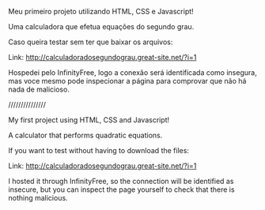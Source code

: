 Meu primeiro projeto utilizando HTML, CSS e Javascript!

Uma calculadora que efetua equações do segundo grau.

Caso queira testar sem ter que baixar os arquivos:

Link: http://calculadoradosegundograu.great-site.net/?i=1

Hospedei pelo InfinityFree, logo a conexão será identificada como insegura, mas voce mesmo pode inspecionar a página para comprovar que não há nada de malicioso.

///////////////

My first project using HTML, CSS and Javascript!

A calculator that performs quadratic equations.

If you want to test without having to download the files:

Link: http://calculadoradosegundograu.great-site.net/?i=1

I hosted it through InfinityFree, so the connection will be identified as insecure, but you can inspect the page yourself to check that there is nothing malicious.
